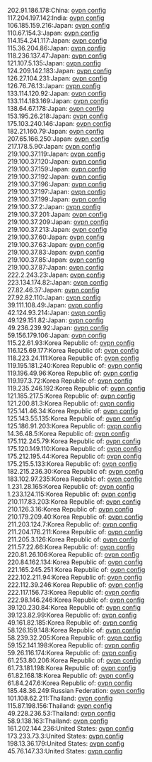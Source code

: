 202.91.186.178:China: [ovpn config](vpn/202_91_186_178.ovpn)  
117.204.197.142:India: [ovpn config](vpn/117_204_197_142.ovpn)  
106.185.159.216:Japan: [ovpn config](vpn/106_185_159_216.ovpn)  
110.67.154.3:Japan: [ovpn config](vpn/110_67_154_3.ovpn)  
114.154.241.117:Japan: [ovpn config](vpn/114_154_241_117.ovpn)  
115.36.204.86:Japan: [ovpn config](vpn/115_36_204_86.ovpn)  
118.236.137.47:Japan: [ovpn config](vpn/118_236_137_47.ovpn)  
121.107.5.135:Japan: [ovpn config](vpn/121_107_5_135.ovpn)  
124.209.142.183:Japan: [ovpn config](vpn/124_209_142_183.ovpn)  
126.27.104.231:Japan: [ovpn config](vpn/126_27_104_231.ovpn)  
126.76.76.13:Japan: [ovpn config](vpn/126_76_76_13.ovpn)  
133.114.120.92:Japan: [ovpn config](vpn/133_114_120_92.ovpn)  
133.114.183.169:Japan: [ovpn config](vpn/133_114_183_169.ovpn)  
138.64.67.178:Japan: [ovpn config](vpn/138_64_67_178.ovpn)  
153.195.26.218:Japan: [ovpn config](vpn/153_195_26_218.ovpn)  
175.103.240.146:Japan: [ovpn config](vpn/175_103_240_146.ovpn)  
182.21.160.79:Japan: [ovpn config](vpn/182_21_160_79.ovpn)  
207.65.166.250:Japan: [ovpn config](vpn/207_65_166_250.ovpn)  
217.178.5.90:Japan: [ovpn config](vpn/217_178_5_90.ovpn)  
219.100.37.119:Japan: [ovpn config](vpn/219_100_37_119.ovpn)  
219.100.37.120:Japan: [ovpn config](vpn/219_100_37_120.ovpn)  
219.100.37.159:Japan: [ovpn config](vpn/219_100_37_159.ovpn)  
219.100.37.192:Japan: [ovpn config](vpn/219_100_37_192.ovpn)  
219.100.37.196:Japan: [ovpn config](vpn/219_100_37_196.ovpn)  
219.100.37.197:Japan: [ovpn config](vpn/219_100_37_197.ovpn)  
219.100.37.199:Japan: [ovpn config](vpn/219_100_37_199.ovpn)  
219.100.37.2:Japan: [ovpn config](vpn/219_100_37_2.ovpn)  
219.100.37.201:Japan: [ovpn config](vpn/219_100_37_201.ovpn)  
219.100.37.209:Japan: [ovpn config](vpn/219_100_37_209.ovpn)  
219.100.37.213:Japan: [ovpn config](vpn/219_100_37_213.ovpn)  
219.100.37.60:Japan: [ovpn config](vpn/219_100_37_60.ovpn)  
219.100.37.63:Japan: [ovpn config](vpn/219_100_37_63.ovpn)  
219.100.37.83:Japan: [ovpn config](vpn/219_100_37_83.ovpn)  
219.100.37.85:Japan: [ovpn config](vpn/219_100_37_85.ovpn)  
219.100.37.87:Japan: [ovpn config](vpn/219_100_37_87.ovpn)  
222.2.243.23:Japan: [ovpn config](vpn/222_2_243_23.ovpn)  
223.134.174.82:Japan: [ovpn config](vpn/223_134_174_82.ovpn)  
27.82.46.37:Japan: [ovpn config](vpn/27_82_46_37.ovpn)  
27.92.82.110:Japan: [ovpn config](vpn/27_92_82_110.ovpn)  
39.111.108.49:Japan: [ovpn config](vpn/39_111_108_49.ovpn)  
42.124.93.214:Japan: [ovpn config](vpn/42_124_93_214.ovpn)  
49.129.151.82:Japan: [ovpn config](vpn/49_129_151_82.ovpn)  
49.236.239.92:Japan: [ovpn config](vpn/49_236_239_92.ovpn)  
59.156.179.106:Japan: [ovpn config](vpn/59_156_179_106.ovpn)  
115.22.61.93:Korea Republic of: [ovpn config](vpn/115_22_61_93.ovpn)  
116.125.69.177:Korea Republic of: [ovpn config](vpn/116_125_69_177.ovpn)  
118.223.24.111:Korea Republic of: [ovpn config](vpn/118_223_24_111.ovpn)  
119.195.181.240:Korea Republic of: [ovpn config](vpn/119_195_181_240.ovpn)  
119.196.49.96:Korea Republic of: [ovpn config](vpn/119_196_49_96.ovpn)  
119.197.3.72:Korea Republic of: [ovpn config](vpn/119_197_3_72.ovpn)  
119.235.246.192:Korea Republic of: [ovpn config](vpn/119_235_246_192.ovpn)  
121.185.217.5:Korea Republic of: [ovpn config](vpn/121_185_217_5.ovpn)  
121.200.81.3:Korea Republic of: [ovpn config](vpn/121_200_81_3.ovpn)  
125.141.46.34:Korea Republic of: [ovpn config](vpn/125_141_46_34.ovpn)  
125.143.55.135:Korea Republic of: [ovpn config](vpn/125_143_55_135.ovpn)  
125.186.91.203:Korea Republic of: [ovpn config](vpn/125_186_91_203.ovpn)  
14.36.48.5:Korea Republic of: [ovpn config](vpn/14_36_48_5.ovpn)  
175.112.245.79:Korea Republic of: [ovpn config](vpn/175_112_245_79.ovpn)  
175.120.149.110:Korea Republic of: [ovpn config](vpn/175_120_149_110.ovpn)  
175.212.195.44:Korea Republic of: [ovpn config](vpn/175_212_195_44.ovpn)  
175.215.5.133:Korea Republic of: [ovpn config](vpn/175_215_5_133.ovpn)  
182.215.236.30:Korea Republic of: [ovpn config](vpn/182_215_236_30.ovpn)  
183.102.97.235:Korea Republic of: [ovpn config](vpn/183_102_97_235.ovpn)  
1.231.28.165:Korea Republic of: [ovpn config](vpn/1_231_28_165.ovpn)  
1.233.124.115:Korea Republic of: [ovpn config](vpn/1_233_124_115.ovpn)  
210.117.83.203:Korea Republic of: [ovpn config](vpn/210_117_83_203.ovpn)  
210.126.3.16:Korea Republic of: [ovpn config](vpn/210_126_3_16.ovpn)  
210.179.209.40:Korea Republic of: [ovpn config](vpn/210_179_209_40.ovpn)  
211.203.124.7:Korea Republic of: [ovpn config](vpn/211_203_124_7.ovpn)  
211.204.176.211:Korea Republic of: [ovpn config](vpn/211_204_176_211.ovpn)  
211.205.3.126:Korea Republic of: [ovpn config](vpn/211_205_3_126.ovpn)  
211.57.22.66:Korea Republic of: [ovpn config](vpn/211_57_22_66.ovpn)  
220.81.26.106:Korea Republic of: [ovpn config](vpn/220_81_26_106.ovpn)  
220.84.162.134:Korea Republic of: [ovpn config](vpn/220_84_162_134.ovpn)  
221.165.245.251:Korea Republic of: [ovpn config](vpn/221_165_245_251.ovpn)  
222.102.211.94:Korea Republic of: [ovpn config](vpn/222_102_211_94.ovpn)  
222.112.39.246:Korea Republic of: [ovpn config](vpn/222_112_39_246.ovpn)  
222.117.156.73:Korea Republic of: [ovpn config](vpn/222_117_156_73.ovpn)  
222.98.146.246:Korea Republic of: [ovpn config](vpn/222_98_146_246.ovpn)  
39.120.230.84:Korea Republic of: [ovpn config](vpn/39_120_230_84.ovpn)  
39.123.82.99:Korea Republic of: [ovpn config](vpn/39_123_82_99.ovpn)  
49.161.82.185:Korea Republic of: [ovpn config](vpn/49_161_82_185.ovpn)  
58.126.159.148:Korea Republic of: [ovpn config](vpn/58_126_159_148.ovpn)  
58.239.32.205:Korea Republic of: [ovpn config](vpn/58_239_32_205.ovpn)  
59.152.141.198:Korea Republic of: [ovpn config](vpn/59_152_141_198.ovpn)  
59.26.116.174:Korea Republic of: [ovpn config](vpn/59_26_116_174.ovpn)  
61.253.80.206:Korea Republic of: [ovpn config](vpn/61_253_80_206.ovpn)  
61.73.181.198:Korea Republic of: [ovpn config](vpn/61_73_181_198.ovpn)  
61.82.168.18:Korea Republic of: [ovpn config](vpn/61_82_168_18.ovpn)  
61.84.247.6:Korea Republic of: [ovpn config](vpn/61_84_247_6.ovpn)  
185.48.36.249:Russian Federation: [ovpn config](vpn/185_48_36_249.ovpn)  
101.108.62.211:Thailand: [ovpn config](vpn/101_108_62_211.ovpn)  
115.87.198.156:Thailand: [ovpn config](vpn/115_87_198_156.ovpn)  
49.228.236.53:Thailand: [ovpn config](vpn/49_228_236_53.ovpn)  
58.9.138.163:Thailand: [ovpn config](vpn/58_9_138_163.ovpn)  
161.202.144.236:United States: [ovpn config](vpn/161_202_144_236.ovpn)  
173.233.73.3:United States: [ovpn config](vpn/173_233_73_3.ovpn)  
198.13.36.179:United States: [ovpn config](vpn/198_13_36_179.ovpn)  
45.76.147.33:United States: [ovpn config](vpn/45_76_147_33.ovpn)  
